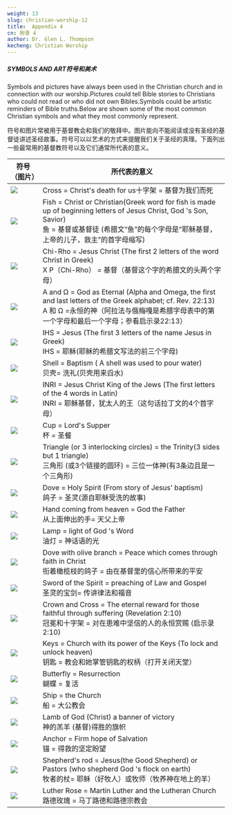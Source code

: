 ```yaml
---
weight: 13
slug: christian-worship-12
title:  Appendix 4
cn: 附录 4
author: Dr. Glen L. Thompson
kecheng: Christian Worship
---
```



##### SYMBOLS AND ART符号和美术

Symbols and pictures have always been used in the Christian church and in connection with our worship.Pictures could tell Bible stories to Christians who could not read or who did not own Bibles.Symbols could be artistic reminders of Bible truths.Below are shown some of the most common Christian symbols and what they most commonly represent.

符号和图片常被用于基督教会和我们的敬拜中。图片能向不能阅读或没有圣经的基督徒讲述圣经故事。符号可以以艺术的方式来提醒我们关于圣经的真理。下面列出一些最常用的基督教符号以及它们通常所代表的意义。

|    符号（图片）     |     所代表的意义    |
|  ------  |  ------  |
|  ![](/images/note/jdtjb/appendix4/1.jpg#center)  |   Cross = Christ's death for us十字架 = 基督为我们而死  |
|  ![](/images/note/jdtjb/appendix4/2.jpg#center)  |  Fish = Christ or Christian(Greek word for fish is made up of beginning letters of Jesus Christ, God 's Son, Savior)<br />鱼 = 基督或基督徒 (希腊文“鱼”的每个字母是“耶稣基督，上帝的儿子，救主”的首字母缩写)  |
|  ![](/images/note/jdtjb/appendix4/3.jpg#center)  |   Chi-Rho = Jesus Christ (The first 2 letters of the word Christ in Greek)<br />X P（Chi-Rho） = 基督（基督这个字的希腊文的头两个字母）  |
|  	![](/images/note/jdtjb/appendix4/10.jpg#center)  |  	Α and Ω = God as Eternal (Alpha and Omega, the first and last letters of the Greek alphabet; cf. Rev. 22:13) <br />Α 和 Ω =永恒的神（阿拉法与俄梅嘎是希腊字母表中的第一个字母和最后一个字母；参看启示录22:13）  |
|  ![](/images/note/jdtjb/appendix4/4.jpg#center)  |   IHS = Jesus (The first 3 letters of the name Jesus in Greek) <br />IHS = 耶稣(耶稣的希腊文写法的前三个字母)	  |
|   ![](/images/note/jdtjb/appendix4/5.jpg#center)   |  Shell = Baptism ( A shell was used to pour water)<br />贝壳= 洗礼(贝壳用来舀水)  |
|  ![](/images/note/jdtjb/appendix4/6.jpg#center)  |   INRI = Jesus Christ King of the Jews (The first letters of the 4 words in Latin)<br />INRI = 耶稣基督，犹太人的王（这句话拉丁文的4个首字母）  |
|   ![](/images/note/jdtjb/appendix4/11.jpg#center)  |		Cup = Lord's Supper<br />杯 = 圣餐  |
|  ![](/images/note/jdtjb/appendix4/7.jpg#center)  |   Triangle (or 3 interlocking circles) = the Trinity(3 sides but 1 triangle)<br />三角形 (或3个链接的圆环) = 三位一体神(有3条边且是一个三角形)  |
|   ![](/images/note/jdtjb/appendix4/12.jpg#center)  |		Dove = Holy Spirit (From story of Jesus' baptism)<br />鸽子 = 圣灵(源自耶稣受洗的故事)  |
|  ![](/images/note/jdtjb/appendix4/9.jpg#center)  |   Hand coming from heaven = God the Father<br />从上面伸出的手= 天父上帝  |
|  	![](/images/note/jdtjb/appendix4/8.jpg#center)  |   Lamp = light of God 's Word<br />油灯 = 神话语的光  |
|  ![](/images/note/jdtjb/appendix4/15.jpg#center)  |   Dove with olive branch = Peace which comes through faith in Christ<br />衔着橄榄枝的鸽子 = 由在基督里的信心所带来的平安  |
|   ![](/images/note/jdtjb/appendix4/21.jpg#center)  |		Sword of the Spirit = preaching of Law and Gospel<br />圣灵的宝剑= 传讲律法和福音  |
|  ![](/images/note/jdtjb/appendix4/17.jpg#center)  |   Crown and Cross = The eternal reward for those faithful through suffering (Revelation 2:10)<br />冠冕和十字架 = 对在患难中坚信的人的永恒赏赐 (启示录 2:10)  |
|   ![](/images/note/jdtjb/appendix4/22.jpg#center)  |	Keys = Church with its power of the Keys (To lock and unlock heaven)<br />钥匙 = 教会和她掌管钥匙的权柄（打开关闭天堂）  |
|  ![](/images/note/jdtjb/appendix4/16.jpg#center)  |   Butterfly = Resurrection<br />蝴蝶 = 复活  |
|   ![](/images/note/jdtjb/appendix4/18.jpg#center)  |		Ship = the Church<br />船 = 大公教会  |
|  ![](/images/note/jdtjb/appendix4/14.jpg#center)  |   Lamb of God (Christ) a banner of victory<br />神的羔羊 (基督)得胜的旗帜  |
|   ![](/images/note/jdtjb/appendix4/19.jpg#center)  |		Anchor = Firm hope of Salvation<br />锚 = 得救的坚定盼望  |
|  ![](/images/note/jdtjb/appendix4/13.jpg#center)   |  Shepherd's rod = Jesus(the Good Shepherd) or Pastors (who shepherd God 's flock on earth) <br />牧者的杖= 耶稣（好牧人）或牧师（牧养神在地上的羊）  |
|   ![](/images/note/jdtjb/appendix4/20.jpg#center)  |	Luther Rose = Martin Luther and the Lutheran Church<br />路德玫瑰 = 马丁路德和路德宗教会  |
